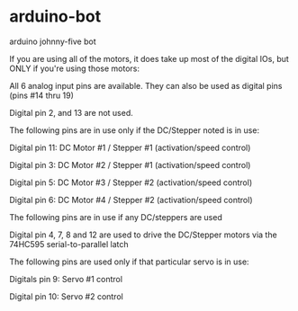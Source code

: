 # arduino-bot

arduino
johnny-five
bot

If you are using all of the motors, it does take up most of the digital IOs, but ONLY if you're using those motors:

All 6 analog input pins are available. They can also be used as digital pins (pins #14 thru 19)

Digital pin 2, and 13 are not used.

The following pins are in use only if the DC/Stepper noted is in use:

Digital pin 11: DC Motor #1 / Stepper #1 (activation/speed control)

Digital pin 3: DC Motor #2 / Stepper #1 (activation/speed control)

Digital pin 5: DC Motor #3 / Stepper #2 (activation/speed control)

Digital pin 6: DC Motor #4 / Stepper #2 (activation/speed control)

The following pins are in use if any DC/steppers are used

Digital pin 4, 7, 8 and 12 are used to drive the DC/Stepper motors via the 74HC595 serial-to-parallel latch

The following pins are used only if that particular servo is in use:

Digitals pin 9: Servo #1 control

Digital pin 10: Servo #2 control